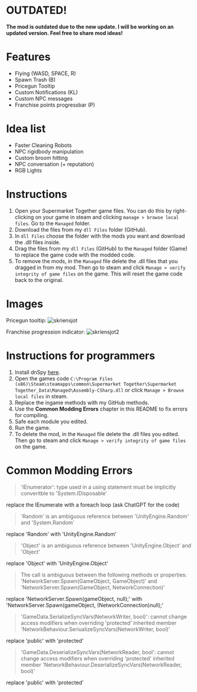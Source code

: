 # OUTDATED!

**The mod is outdated due to the new update. I will be working on an updated version. Feel free to share mod ideas!**

# Features

- Flying (WASD, SPACE, R)
- Spawn Trash (B)
- Pricegun Tooltip
- Custom Notifications (KL)
- Custom NPC messages
- Franchise points progressbar (P)

# Idea list

- Faster Cleaning Robots
- NPC rigidbody manipulation
- Custom broom hitting
- NPC conversation (+ reputation)
- RGB Lights

# Instructions

1. Open your Supermarket Together game files. You can do this by right-clicking on your game in steam and clicking `manage > browse local files`. Go to the `Managed` folder.
2. Download the files from my `dll Files` folder (GitHub).
3. In `dll Files` choose the folder with the mods you want and download the .dll files inside.
4. Drag the files from my `dll Files` (GitHub) to the `Managed` folder (Game) to replace the game code with the modded code.
5. To remove the mods, in the `Managed` file delete the .dll files that you dragged in from my mod. Then go to steam and click `Manage > verify integrity of game files` on the game. This will reset the game code back to the original.

# Images

Pricegun tooltip:
![skriensjot](https://github.com/user-attachments/assets/eb816d84-2499-45d8-bfbb-79bd86790f10)

Franchise progression indicator:
![skriensjot2](https://github.com/user-attachments/assets/0d25bf6f-1d30-4025-8997-56b00070b5b7)

# Instructions for programmers

1. Install dnSpy [here](https://github.com/dnSpy/dnSpy).
2. Open the games code `C:\Program Files (x86)\Steam\steamapps\common\Supermarket Together\Supermarket Together_Data\Managed\Assembly-CSharp.dll` or click `Manage > Browse local files` in steam.
3. Replace the ingame methods with my GitHub methods.
4. Use the **Common Modding Errors** chapter in this README to fix errors for compiling.
5. Safe each module you edited.
6. Run the game.
7. To delete the mod, in the `Managed` file delete the .dll files you edited. Then go to steam and click `Manage > verify integrity of game files` on the game.

# Common Modding Errors

> 'IEnumerator': type used in a using statement must be implicitly converitble to 'System.IDisposable'

replace the IEnumerate with a foreach loop (ask ChatGPT for the code)

> 'Random' is an ambiguous reference between 'UnityEngine.Random' and 'System.Random'

replace 'Random' with 'UnityEngine.Random'

> 'Object' is an ambiguous reference between 'UnityEngine.Object' and 'Object'

replace 'Object' with 'UnityEngine.Object'

> The call is ambiguous between the following methods or properties: 'NetworkServer.Spawn(GameObject, GameObject)' and 'NetworkServer.Spawn(GameObject, NetworkConnection)'

replace 'NetworkServer.Spawn(gameObject, null);' with 'NetworkServer.Spawn(gameObject, (NetworkConnection)null);'

> 'GameData.SerializeSyncVars(NetworkWriter, bool)': cannot change access modifiers when overriding 'protected' inherited member 'NetworkBehaviour.SeriualizeSyncVars(NetworkWriter, bool)'

replace 'public' with 'protected'

> 'GameData.DeserializeSyncVars(NetworkReader, bool': cannot change access modifiers when overriding 'protected' inherited member 'NetworkBehaviour.DeserializeSyncVars(NetworkReader, bool)'

replace 'public' with 'protected'
